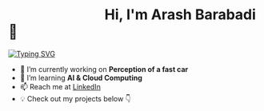 # &nbsp;&nbsp;&nbsp;&nbsp;&nbsp;&nbsp;&nbsp;&nbsp;&nbsp;&nbsp;&nbsp;&nbsp;&nbsp;&nbsp;&nbsp;&nbsp;&nbsp;&nbsp;&nbsp;&nbsp;&nbsp;&nbsp;&nbsp;&nbsp;&nbsp;&nbsp;&nbsp;&nbsp; Hi, I'm Arash Barabadi  👋  

[![Typing SVG](https://readme-typing-svg.demolab.com/?lines=&nbsp;&nbsp;&nbsp;&nbsp;&nbsp;&nbsp;&nbsp;&nbsp;&nbsp;&nbsp;&nbsp;&nbsp;&nbsp;&nbsp;Autonomous+engineer;&nbsp;&nbsp;&nbsp;&nbsp;&nbsp;&nbsp;&nbsp;&nbsp;&nbsp;&nbsp;&nbsp;&nbsp;&nbsp;&nbsp;Roboticist)](https://git.io/typing-svg)

- 🔭 I’m currently working on **Perception of a fast car**  
- 🌱 I’m learning **AI & Cloud Computing**  
- 📫 Reach me at [LinkedIn](www.linkedin.com/in/arash-barabadi)
- 💡 Check out my projects below 👇  
